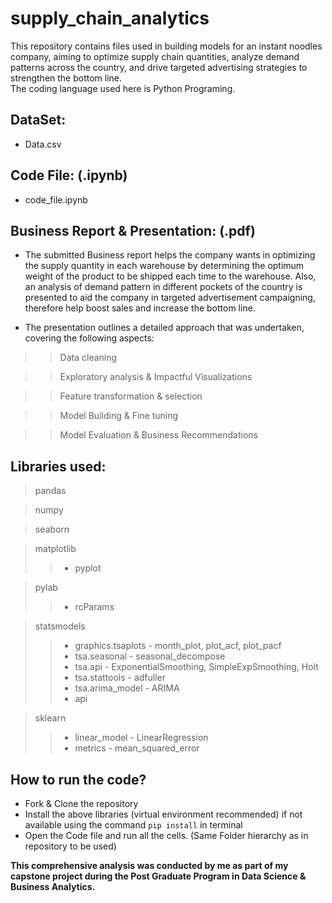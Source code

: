 # supply_chain_analytics
This repository contains files used in building models for an instant noodles company, aiming to optimize supply chain quantities, analyze demand patterns across the country, and drive targeted advertising strategies to strengthen the bottom line.<br>
The coding language used here is Python Programing.

## DataSet:
- Data.csv

## Code File: (.ipynb)
- code_file.ipynb

## Business Report & Presentation: (.pdf)
- The submitted Business report helps the company wants in optimizing the supply quantity in each warehouse by determining the optimum weight of the product to be shipped each time to the warehouse. Also, an analysis of demand pattern in different pockets of the country is presented to aid the company in targeted advertisement campaigning, therefore help boost sales and increase the bottom line.<br>

- The presentation outlines a detailed approach that was undertaken, covering the following aspects:<br>
> > Data cleaning <br>

> > Exploratory analysis & Impactful Visualizations <br>

> > Feature transformation & selection<br>

> > Model Building & Fine tuning <br>

> > Model Evaluation & Business Recommendations

## Libraries used:
> pandas<br>

> numpy<br>

> seaborn<br>

> matplotlib<br>
> > - pyplot

> pylab<br>
> > - rcParams

> statsmodels<br>
> > - graphics.tsaplots - month_plot, plot_acf, plot_pacf <br>
> > - tsa.seasonal - seasonal_decompose <br>
> > - tsa.api - ExponentialSmoothing, SimpleExpSmoothing, Holt <br>
> > - tsa.stattools - adfuller <br>
> > - tsa.arima_model - ARIMA <br>
> > - api

> sklearn<br>
> > - linear_model - LinearRegression<br>
> > - metrics - mean_squared_error<br>

## How to run the code?
- Fork & Clone the repository
- Install the above libraries (virtual environment recommended) if not available using the command `pip install` in terminal
- Open the Code file and run all the cells. (Same Folder hierarchy as in repository to be used)


**This comprehensive analysis was conducted by me as part of my capstone project during the Post Graduate Program in Data Science & Business Analytics.**

